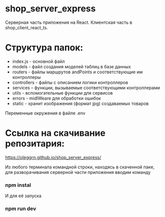 # shop_server_express

Серверная часть приложения на React. Клиентская часть в shop_client_react_ts.

# Структура папок:
- index.js - основной файл
- models - файл создания моделей таблиц в базе данных
- routers - файлы маршрутов andPoints и соответствующие им контроллеры
- controllers - файлы с описанием логики контроллеров
- services – функции, вызываемые соответствующими контроллерами
- utils - вспомогательные функции для сервисов
- errors - midlWeare для обработки ошибок
- static - хранит изображения (формат jpg) создаваемых товаров

Переменные окружения в файле .env

# Ссылка на скачивание репозитария:
 https://oleggrn.github.io/shop_server_express/

Из любого терминала командной строки, находясь в скаченной паке, для разворачивания серверной части приложения вводим команду
### npm instal

И для её запуска
### npm run dev
